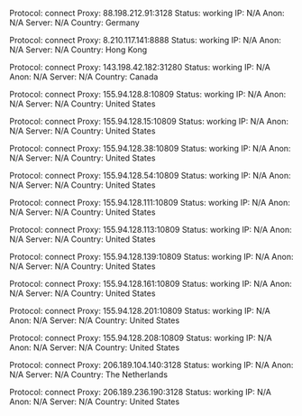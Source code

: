 Protocol: connect
Proxy: 88.198.212.91:3128
Status: working
IP: N/A
Anon: N/A
Server: N/A
Country: Germany

Protocol: connect
Proxy: 8.210.117.141:8888
Status: working
IP: N/A
Anon: N/A
Server: N/A
Country: Hong Kong

Protocol: connect
Proxy: 143.198.42.182:31280
Status: working
IP: N/A
Anon: N/A
Server: N/A
Country: Canada

Protocol: connect
Proxy: 155.94.128.8:10809
Status: working
IP: N/A
Anon: N/A
Server: N/A
Country: United States

Protocol: connect
Proxy: 155.94.128.15:10809
Status: working
IP: N/A
Anon: N/A
Server: N/A
Country: United States

Protocol: connect
Proxy: 155.94.128.38:10809
Status: working
IP: N/A
Anon: N/A
Server: N/A
Country: United States

Protocol: connect
Proxy: 155.94.128.54:10809
Status: working
IP: N/A
Anon: N/A
Server: N/A
Country: United States

Protocol: connect
Proxy: 155.94.128.111:10809
Status: working
IP: N/A
Anon: N/A
Server: N/A
Country: United States

Protocol: connect
Proxy: 155.94.128.113:10809
Status: working
IP: N/A
Anon: N/A
Server: N/A
Country: United States

Protocol: connect
Proxy: 155.94.128.139:10809
Status: working
IP: N/A
Anon: N/A
Server: N/A
Country: United States

Protocol: connect
Proxy: 155.94.128.161:10809
Status: working
IP: N/A
Anon: N/A
Server: N/A
Country: United States

Protocol: connect
Proxy: 155.94.128.201:10809
Status: working
IP: N/A
Anon: N/A
Server: N/A
Country: United States

Protocol: connect
Proxy: 155.94.128.208:10809
Status: working
IP: N/A
Anon: N/A
Server: N/A
Country: United States

Protocol: connect
Proxy: 206.189.104.140:3128
Status: working
IP: N/A
Anon: N/A
Server: N/A
Country: The Netherlands

Protocol: connect
Proxy: 206.189.236.190:3128
Status: working
IP: N/A
Anon: N/A
Server: N/A
Country: United States

